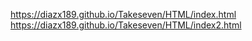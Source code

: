https://diazx189.github.io/Takeseven/HTML/index.html
https://diazx189.github.io/Takeseven/HTML/index2.html
